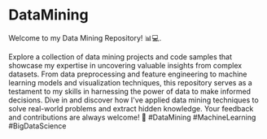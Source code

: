 # DataMining
Welcome to my Data Mining Repository! 📊💻.

Explore a collection of data mining projects and code samples that showcase my expertise in uncovering valuable insights from complex datasets. From data preprocessing and feature engineering to machine learning models and visualization techniques, this repository serves as a testament to my skills in harnessing the power of data to make informed decisions. Dive in and discover how I've applied data mining techniques to solve real-world problems and extract hidden knowledge. Your feedback and contributions are always welcome! 🚀 #DataMining #MachineLearning #BigDataScience
